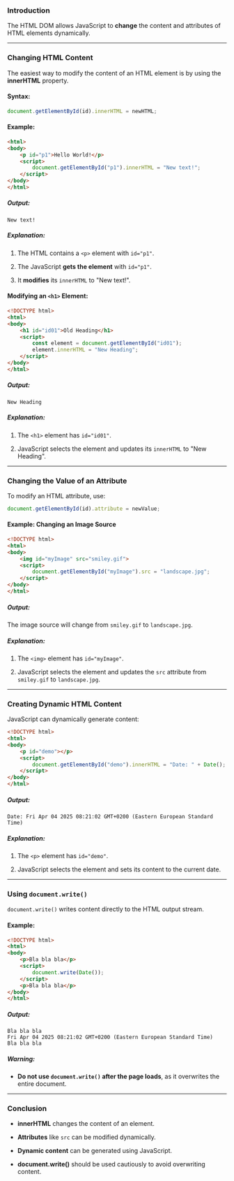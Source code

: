 ### **Introduction**

The HTML DOM allows JavaScript to **change** the content and attributes of HTML elements dynamically.

---

### **Changing HTML Content**

The easiest way to modify the content of an HTML element is by using the **innerHTML** property.

#### **Syntax:**

```javascript
document.getElementById(id).innerHTML = newHTML;
```

#### **Example:**

```html
<html>
<body>
    <p id="p1">Hello World!</p>
    <script>
        document.getElementById("p1").innerHTML = "New text!";
    </script>
</body>
</html>
```

##### **Output:**

```
New text!
```

##### **Explanation:**

1. The HTML contains a `<p>` element with `id="p1"`.
    
2. The JavaScript **gets the element** with `id="p1"`.
    
3. It **modifies** its `innerHTML` to "New text!".
    

#### **Modifying an `<h1>` Element:**

```html
<!DOCTYPE html>
<html>
<body>
    <h1 id="id01">Old Heading</h1>
    <script>
        const element = document.getElementById("id01");
        element.innerHTML = "New Heading";
    </script>
</body>
</html>
```

##### **Output:**

```
New Heading
```

##### **Explanation:**

1. The `<h1>` element has `id="id01"`.
    
2. JavaScript selects the element and updates its `innerHTML` to "New Heading".
    

---

### **Changing the Value of an Attribute**

To modify an HTML attribute, use:

```javascript
document.getElementById(id).attribute = newValue;
```

#### **Example: Changing an Image Source**

```html
<!DOCTYPE html>
<html>
<body>
    <img id="myImage" src="smiley.gif">
    <script>
        document.getElementById("myImage").src = "landscape.jpg";
    </script>
</body>
</html>
```

##### **Output:**

The image source will change from `smiley.gif` to `landscape.jpg`.

##### **Explanation:**

1. The `<img>` element has `id="myImage"`.
    
2. JavaScript selects the element and updates the `src` attribute from `smiley.gif` to `landscape.jpg`.
    

---

### **Creating Dynamic HTML Content**

JavaScript can dynamically generate content:

```html
<!DOCTYPE html>
<html>
<body>
    <p id="demo"></p>
    <script>
        document.getElementById("demo").innerHTML = "Date: " + Date();
    </script>
</body>
</html>
```

##### **Output:**

```
Date: Fri Apr 04 2025 08:21:02 GMT+0200 (Eastern European Standard Time)
```

##### **Explanation:**

1. The `<p>` element has `id="demo"`.
    
2. JavaScript selects the element and sets its content to the current date.
    

---

### **Using `document.write()`**

`document.write()` writes content directly to the HTML output stream.

#### **Example:**

```html
<!DOCTYPE html>
<html>
<body>
    <p>Bla bla bla</p>
    <script>
        document.write(Date());
    </script>
    <p>Bla bla bla</p>
</body>
</html>
```

##### **Output:**

```
Bla bla bla
Fri Apr 04 2025 08:21:02 GMT+0200 (Eastern European Standard Time)
Bla bla bla
```

##### **Warning:**

- **Do not use `document.write()` after the page loads**, as it overwrites the entire document.
    

---

### **Conclusion**

- **innerHTML** changes the content of an element.
    
- **Attributes** like `src` can be modified dynamically.
    
- **Dynamic content** can be generated using JavaScript.
    
- **document.write()** should be used cautiously to avoid overwriting content.